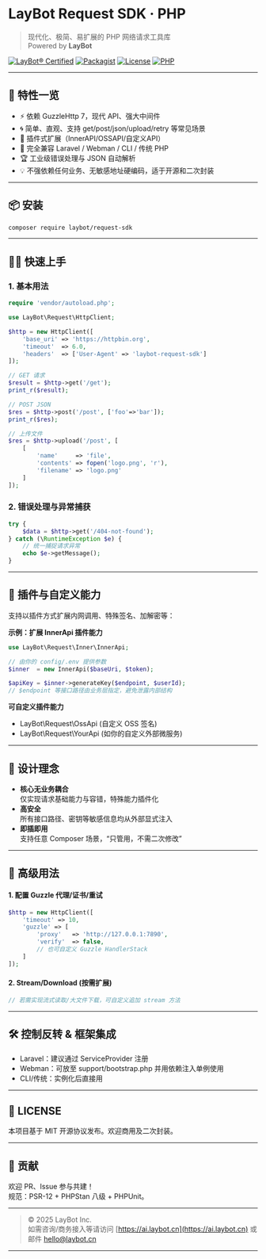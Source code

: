 # LayBot Request SDK · PHP

> 现代化、极简、易扩展的 PHP 网络请求工具库  
> Powered by **LayBot**

[![LayBot® Certified](https://img.shields.io/badge/LayBot%E2%84%A2-Request_SDK-0F1C3F?logo=data:image/svg+xml;base64,PHN2ZyB4bWxucz0iaHR0cDovL3d3dy53My5vcmcvMjAwMC9zdmciIHZpZXdCb3g9IjAgMCAyNCAyNCI+PHBhdGggZmlsbD0iI0ZGRiIgZD0iTTEyIDBDNS4zNyAwIDAgNS4zNyAwIDEyczUuMzcgMTIgMTIgMTIgMTItNS4zNyAxMi0xMlMxOC42MyAwIDEyIDB6bTAgMjJhMTAgMTAgMCAxIDEgMC0yMCAxMCAxMCAwIDAgMSAwIDIweiIvPjxwYXRoIGZpbGw9IiNGREQ2MDAiIGQ9Ik0xMiA1bDQuMzggNC4zOEwxMiAxMy43NyA3LjYyIDkuNCAxMiA1em0wIDQuM2wtMS40IDEuNEwxMiAxMmw0LjQtNC40TDEyIDkuM3oiLz48L3N2Zz4=)](https://ai.laybot.cn)
[![Packagist](https://img.shields.io/packagist/v/laybot/request-sdk?label=sdk&logo=composer&color=885630)](https://packagist.org/packages/laybot/request-sdk)
[![License](https://img.shields.io/badge/License-MIT-3DA639?logo=openaccess)](LICENSE)
[![PHP](https://img.shields.io/packagist/php-v/laybot/request-sdk?logo=php&color=777BB3)](https://www.php.net/)

---

## 🚀 特性一览

- ⚡ 依赖 GuzzleHttp 7，现代 API、强大中间件
- 🌀 简单、直观、支持 get/post/json/upload/retry 等常见场景
- 🔌 插件式扩展（InnerAPI/OSSAPI/自定义API）
- 🤝 完全兼容 Laravel / Webman / CLI / 传统 PHP
- 🏆 工业级错误处理与 JSON 自动解析
- 💡 不强依赖任何业务、无敏感地址硬编码，适于开源和二次封装

---

## 📦 安装

```bash
composer require laybot/request-sdk
```

---

## 🏃‍♂️ 快速上手

### 1. 基本用法

```php
require 'vendor/autoload.php';

use LayBot\Request\HttpClient;

$http = new HttpClient([
    'base_uri' => 'https://httpbin.org',
    'timeout'  => 6.0,
    'headers'  => ['User-Agent' => 'laybot-request-sdk']
]);

// GET 请求
$result = $http->get('/get');
print_r($result);

// POST JSON
$res = $http->post('/post', ['foo'=>'bar']);
print_r($res);

// 上传文件
$res = $http->upload('/post', [
    [
        'name'     => 'file',
        'contents' => fopen('logo.png', 'r'),
        'filename' => 'logo.png'
    ]
]);
```

### 2. 错误处理与异常捕获

```php
try {
    $data = $http->get('/404-not-found');
} catch (\RuntimeException $e) {
    // 统一捕捉请求异常
    echo $e->getMessage();
}
```

---

## 🔌 插件与自定义能力

支持以插件方式扩展内网调用、特殊签名、加解密等：

**示例：扩展 InnerApi 插件能力**
```php
use LayBot\Request\Inner\InnerApi;

// 由你的 config/.env 提供参数
$inner  = new InnerApi($baseUri, $token);

$apiKey = $inner->generateKey($endpoint, $userId);
// $endpoint 等接口路径由业务层指定，避免泄露内部结构
```

**可自定义插件能力**
- LayBot\Request\OssApi  (自定义 OSS 签名)
- LayBot\Request\YourApi  (如你的自定义外部微服务)

---

## 📝 设计理念

- **核心无业务耦合**  
  仅实现请求基础能力与容错，特殊能力插件化
- **高安全**  
  所有接口路径、密钥等敏感信息均从外部显式注入
- **即插即用**  
  支持任意 Composer 场景，“只管用，不需二次修改”

---

## 🔧 高级用法

#### 1. 配置 Guzzle 代理/证书/重试

```php
$http = new HttpClient([
    'timeout' => 10,
    'guzzle' => [
        'proxy'   => 'http://127.0.0.1:7890',
        'verify'  => false,
        // 也可自定义 Guzzle HandlerStack
    ]
]);
```

#### 2. Stream/Download (按需扩展)

```php
// 若需实现流式读取/大文件下载，可自定义追加 stream 方法
```

---

## 🛠️ 控制反转 & 框架集成

- Laravel：建议通过 ServiceProvider 注册
- Webman：可放至 support/bootstrap.php 并用依赖注入单例使用
- CLI/传统：实例化后直接用

---

## 📜 LICENSE

本项目基于 MIT 开源协议发布。欢迎商用及二次封装。

---

## 🤝 贡献

欢迎 PR、Issue 参与共建！  
规范：PSR-12 + PHPStan 八级 + PHPUnit。

---

> © 2025 LayBot Inc.  
> 如需咨询/商务接入等请访问 [https://ai.laybot.cn](https://ai.laybot.cn) 或邮件 hello@laybot.cn

---